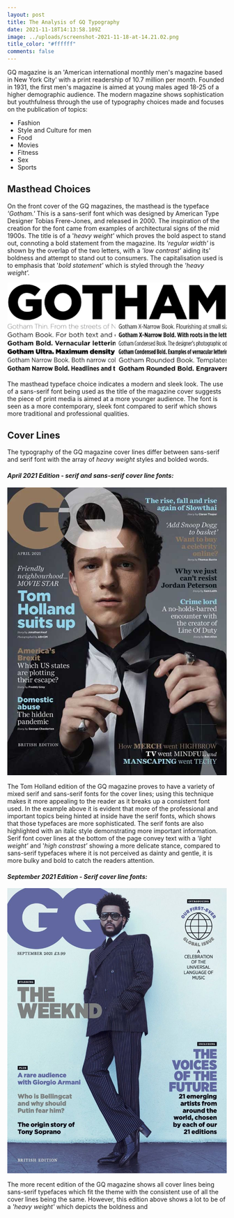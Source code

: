 ```yaml
---
layout: post
title: The Analysis of GQ Typography
date: 2021-11-18T14:13:58.109Z
image: ../uploads/screenshot-2021-11-18-at-14.21.02.png
title_color: "#ffffff"
comments: false
---
```

GQ magazine is an 'American international monthly men's magazine based in New York City' with a print readership of 10.7 million per month. Founded in 1931, the first men's magazine is aimed at young males aged 18-25 of a higher demographic audience. The modern magazine shows sophistication but youthfulness through the use of typography choices made and focuses on the publication of topics:

* Fashion
* Style and Culture for men
* Food
* Movies
* Fitness
* Sex
* Sports

## Masthead Choices

On the front cover of the GQ magazines, the masthead is the typeface *'Gotham.'* This is a sans-serif font which was designed by American Type Designer Tobias Frere-Jones, and released in 2000. The inspiration of the creation for the font came from examples of architectural signs of the mid 1900s. The title is of a '*heavy weight'* which proves the bold aspect to stand out, connoting a bold statement from the magazine. Its *'regular width'*  is shown by the overlap of the two letters, with a *'low contrast'* aiding its' boldness and attempt to stand out to consumers. The capitalisation used is to emphasis that '*bold statement'* which is styled through the *'heavy weight'.* 

![The typeface of the GQ masthead 'Gotham.'](../uploads/gotham.png)

The masthead typeface choice indicates a modern and sleek look. The use of a sans-serif font being used as the title of the magazine cover suggests the piece of print media is aimed at a more younger audience. The font is seen as a more contemporary, sleek font compared to serif which shows more traditional and professional qualities. 

## Cover Lines

The typography of the GQ magazine cover lines differ between sans-serif and serif font with the array of *heavy weight* styles and bolded words. 

#### *April 2021 Edition - serif and sans-serif cover line fonts:*

![The GQ April 2021 Edition shows more serif typefaces as the cover lines.](../uploads/gq-tom-holland.jpeg)

The Tom Holland edition of the GQ magazine proves to have a variety of mixed serif and sans-serif fonts for the cover lines; using this technique makes it more appealing to the reader as it breaks up a consistent font used. In the example above it is evident that more of the professional and important topics being hinted at inside have the serif fonts, which shows that those typefaces are more sophisticated. The serif fonts are also highlighted with an italic style demonstrating more important information. Serif font cover lines at the bottom of the page convey text with a *'light weight'* and '*high constrast'* showing a more delicate stance, compared to sans-serif typefaces where it is not perceived as dainty and gentle, it is more bulky and bold to catch the readers attention. 

#### *September 2021 Edition - Serif cover line fonts:*

![The GQ September 2021 Edition shows more sans-serif typefaces as cover lines. ](../uploads/weeknd-gq.jpeg)

The more recent edition of the GQ magazine shows all cover lines being sans-serif typefaces which fit the theme with the consistent use of all the cover lines being the same. However, this edition above shows a lot to be of a *'heavy weight'* which depicts the boldness and